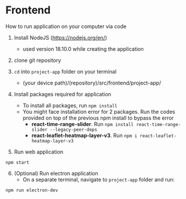# Frontend

How to run application on your computer via code

1. Install NodeJS (https://nodejs.org/en/)
    - used version 18.10.0 while creating the application

2. clone git repository

3. `cd` into `project-app` folder on your terminal
    - (your device path)/(repository)/src/frontend/project-app/

4. Install packages required for application
    - To install all packages, run `npm install`
    - You might face installation error for 2 packages. Run the codes provided on top of the previous npm install to bypass the error
      - **react-time-range-slider**. Run `npm install react-time-range-slider --legacy-peer-deps`
      - **react-leaflet-heatmap-layer-v3**. Run `npm i react-leaflet-heatmap-layer-v3`
      
5. Run web application
```
npm start
```

6. (Optional) Run electron application
    - On a separate terminal, navigate to `project-app` folder and run:
```
npm run electron-dev
```
